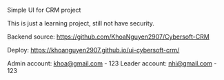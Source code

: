 Simple UI for CRM project

This is just a learning project, still not have security.

Backend source: https://github.com/KhoaNguyen2907/Cybersoft-CRM

Deploy: https://khoanguyen2907.github.io/ui-cybersoft-crm/

Admin account: khoa@gmail.com - 123
Leader account: nhi@gmail.com - 123



